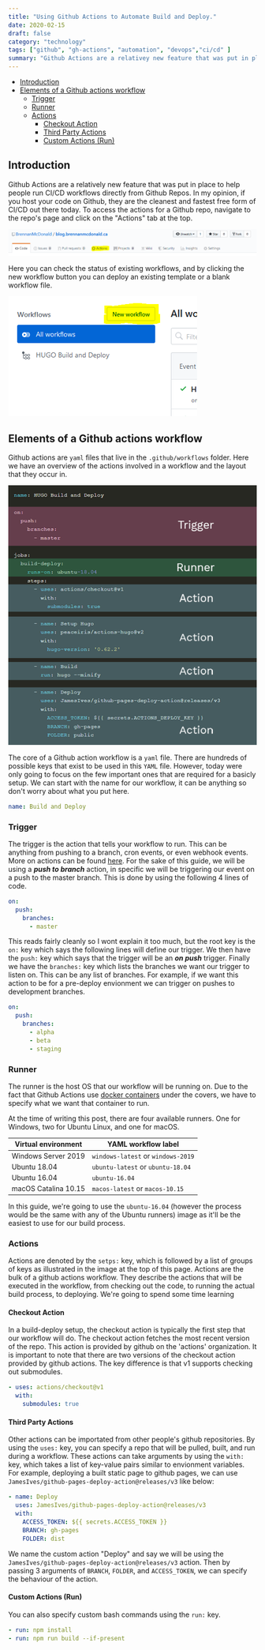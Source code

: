 ```yaml
---
title: "Using Github Actions to Automate Build and Deploy."
date: 2020-02-15
draft: false
category: "technology"
tags: ["github", "gh-actions", "automation", "devops","ci/cd" ]
summary: "Github Actions are a relativey new feature that was put in place to help people run CI/CD workflows directly from Github Repos. In my opinion, if you host your code on Github, they are the cleanest and fastest free form of CI/CD out there today."
---
```





- [Introduction](#introduction)
- [Elements of a Github actions workflow](#elements-of-a-github-actions-workflow)
  - [Trigger](#trigger)
  - [Runner](#runner)
  - [Actions](#actions)
    - [Checkout Action](#checkout-action)
    - [Third Party Actions](#third-party-actions)
    - [Custom Actions (Run)](#custom-actions-run)

## Introduction

Github Actions are a relatively new feature that was put in place to help people run CI/CD workflows directly from Github Repos. In my opinion, if you host your code on Github, they are the cleanest and fastest free form of CI/CD out there today. To access the actions for a Github repo, navigate to the repo's page and click on the "Actions" tab at the top.

![tabs](/img/gh-action-build-deploy/tabs.PNG)

Here you can check the status of existing workflows, and by clicking the new workflow button you can deploy an existing template or a blank workflow file.

![Sections of a workflow](/img/gh-action-build-deploy/new_workflow.PNG)


## Elements of a Github actions workflow

Github actions are `yaml` files that live in the `.github/workflows` folder.  Here we have an overview of the actions involved in a workflow and the layout that they occur in.

![Sections of a workflow](/img/gh-action-build-deploy/sections.png)

The core of a Github action workflow is a `yaml` file. There are hundreds of possible keys that exist to be used in this `YAML` file. However, today were only going to focus on the few important ones that are required for a basicly setup. We can start with the name for our workflow, it can be anything so don't worry about what you put here.


```yaml
name: Build and Deploy
```


### Trigger

The trigger is the action that tells your workflow to run. This can be anything from pushing to a branch, cron events, or even webhook events. More on actions can be found [here](https://help.github.com/en/actions/reference/events-that-trigger-workflows). For the sake of this guide, we will be using a _**push to branch**_ action, in specific we will be triggering our event on a push to the master branch. This is done by using the following 4 lines of code. 

```yaml
on:
  push:
    branches:
      - master
```

This reads fairly cleanly so I wont explain it too much, but the root key is the `on:` key which says the following lines will define our trigger. We then have the `push:` key which says that the trigger will be an _**on push**_ trigger. Finally we have the `branches:` key which lists the branches we want our trigger to listen on. This can be any list of branches. For example, if we want this action to be for a pre-deploy envionment we can trigger on pushes to development branches.

``` yaml
on:
  push:
    branches:
      - alpha
      - beta
      - staging
```

### Runner

The runner is the host OS that our workflow will be running on. Due to the fact that Github Actions use [docker containers](https://www.docker.com/resources/what-container) under the covers, we have to specify what we want that container to run. 

At the time of writing this post, there are four available runners. One for Windows, two for Ubuntu Linux, and one for macOS.

| Virtual environment  | YAML workflow label            |
|----------------------|--------------------------------|
| Windows Server 2019  | `windows-latest` or `windows-2019` |
| Ubuntu 18.04         | `ubuntu-latest` or `ubuntu-18.04`  |
| Ubuntu 16.04         | `ubuntu-16.04`                   |
| macOS Catalina 10.15 | `macos-latest` or `macos-10.15`    |

In this guide, we're going to use the `ubuntu-16.04` (however the process would be the same with any of the Ubuntu runners) image as it'll be the easiest to use for our build process.

### Actions
Actions are denoted by the `setps:` key, which is followed by a list of groups of keys as illustrated in the image at the top of this page. Actions are the bulk of a github actions workflow. They describe the actions that will be executed in the workflow, from checking out the code, to running the actual build process, to deploying. We're going to spend some time learning 

#### Checkout Action

In a build-deploy setup, the checkout action is typically the first step that our workflow will do. The checkout action fetches the most recent version of the repo. This action is provided by github on the 'actions' organization. It is important to note that there are two versions of the checkout action provided by github actions. The key difference is that v1 supports checking out submodules.

```yaml
- uses: actions/checkout@v1
  with:
    submodules: true
```


#### Third Party Actions

Other actions can be importated from other people's github repositories. By using the `uses:` key, you can specify a repo that will be pulled, built, and run during a workflow. These actions can take arguments by using the `with:` key, which takes a list of key-value pairs similar to envionment variables. For example, deploying a built static page to github pages, we can use `JamesIves/github-pages-deploy-action@releases/v3` like below:

```yaml
- name: Deploy
  uses: JamesIves/github-pages-deploy-action@releases/v3
  with:
    ACCESS_TOKEN: ${{ secrets.ACCESS_TOKEN }}
    BRANCH: gh-pages
    FOLDER: dist
```

We name the custom action "Deploy" and say we will be using the `JamesIves/github-pages-deploy-action@releases/v3` action. Then by passing 3 arguments of `BRANCH`, `FOLDER`, and `ACCESS_TOKEN`, we can specify the behaviour of the action.

#### Custom Actions (Run)

You can also specify custom bash commands using the `run:` key.

```yaml
- run: npm install
- run: npm run build --if-present
```
